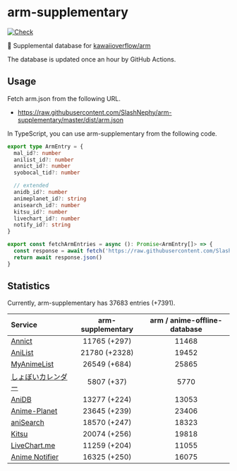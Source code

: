# arm-supplementary

[![Check](https://github.com/SlashNephy/arm-supplementary/actions/workflows/check-node.yml/badge.svg)](https://github.com/SlashNephy/arm-supplementary/actions/workflows/check-node.yml)

💊 Supplemental database for [kawaiioverflow/arm](https://github.com/kawaiioverflow/arm)

The database is updated once an hour by GitHub Actions.

## Usage

Fetch arm.json from the following URL.

- https://raw.githubusercontent.com/SlashNephy/arm-supplementary/master/dist/arm.json

In TypeScript, you can use arm-supplementary from the following code.

```TypeScript
export type ArmEntry = {
  mal_id?: number
  anilist_id?: number
  annict_id?: number
  syobocal_tid?: number

  // extended
  anidb_id?: number
  animeplanet_id?: string
  anisearch_id?: number
  kitsu_id?: number
  livechart_id?: number
  notify_id?: string
}

export const fetchArmEntries = async (): Promise<ArmEntry[]> => {
  const response = await fetch('https://raw.githubusercontent.com/SlashNephy/arm-supplementary/master/dist/arm.json')
  return await response.json()
}
```

## Statistics

Currently, arm-supplementary has 37683 entries (+7391).

| Service                                     | arm-supplementary | arm / anime-offline-database |
| :------------------------------------------ | :---------------: | :--------------------------: |
| [Annict](https://annict.com)                |   11765 (+297)    |            11468             |
| [AniList](https://anilist.co)               |   21780 (+2328)   |            19452             |
| [MyAnimeList](https://myanimelist.net)      |   26549 (+684)    |            25865             |
| [しょぼいカレンダー](https://cal.syoboi.jp) |    5807 (+37)     |             5770             |
| [AniDB](https://anidb.net)                  |   13277 (+224)    |            13053             |
| [Anime-Planet](https://anime-planet.com)    |   23645 (+239)    |            23406             |
| [aniSearch](https://anisearch.com)          |   18570 (+247)    |            18323             |
| [Kitsu](https://kitsu.io)                   |   20074 (+256)    |            19818             |
| [LiveChart.me](https://livechart.me)        |   11259 (+204)    |            11055             |
| [Anime Notifier](https://notify.moe)        |   16325 (+250)    |            16075             |
